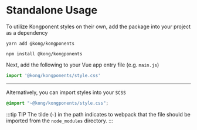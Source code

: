 # Standalone Usage

To utilize Kongponent styles on their own, add the package into your project as a dependency

<CodeGroup>
  <CodeGroupItem title="yarn" active>

```sh:no-line-numbers
yarn add @kong/kongponents
```

  </CodeGroupItem>

  <CodeGroupItem title="npm">

```sh:no-line-numbers
npm install @kong/kongponents
```

  </CodeGroupItem>
</CodeGroup>

Next, add the following to your Vue app entry file (e.g. `main.js`)

``` js
import '@kong/kongponents/style.css'
```

<hr/>

Alternatively, you can import styles into your `SCSS`

``` scss
@import "~@kong/kongponents/style.css";
```

:::tip TIP
The tilde (`~`) in the path indicates to webpack that the file should be imported from the `node_modules` directory.
:::
